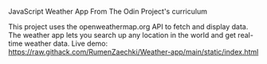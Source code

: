 JavaScript Weather App
From The Odin Project's curriculum

This project uses the openweathermap.org API to fetch and display data. The weather app lets you search up any location in the world and get real-time weather data.
Live demo: https://raw.githack.com/RumenZaechki/Weather-app/main/static/index.html
